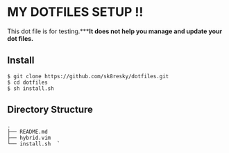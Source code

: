 # MY DOTFILES SETUP !!

This dot file is for testing.*****It does not help you manage and update your dot files.**

## Install

    $ git clone https://github.com/sk8resky/dotfiles.git  
    $ cd dotfiles  
    $ sh install.sh  

## Directory Structure

    .  
    ├── README.md  
    ├── hybrid.vim  
    └── install.sh  `

